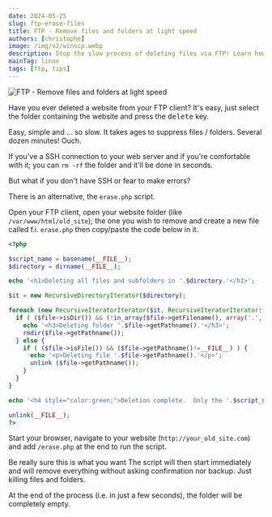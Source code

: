 ```yaml
---
date: 2024-05-25
slug: ftp-erase-files
title: FTP - Remove files and folders at light speed
authors: [christophe]
image: /img/v2/winscp.webp
description: Stop the slow process of deleting files via FTP! Learn how to remove entire websites and folders at lightning speed using a simple, self-deleting PHP script—even without SSH access.
mainTag: linux
tags: [ftp, tips]
---
```

<!-- cspell:ignore subfolders -->
![FTP - Remove files and folders at light speed](/img/v2/winscp.webp)

Have you ever deleted a website from your FTP client? It's easy, just select the folder containing the website and press the <kbd>delete</kbd> key.

Easy, simple and ... so slow. It takes ages to suppress files / folders. Several dozen minutes! Ouch.

If you've a SSH connection to your web server and if you're comfortable with it; you can `rm -rf` the folder and it'll be done in seconds.

But what if you don't have SSH or fear to make errors?

There is an alternative, the `erase.php` script.

<!-- truncate -->

Open your FTP client, open your website folder (like `/var/www/html/old_site`); the one you wish to remove and create a new file called f.i. `erase.php` then copy/paste the code below in it.

<Snippet filename="erase.php">

```php
<?php

$script_name = basename(__FILE__);
$directory = dirname(__FILE__);

echo '<h1>Deleting all files and subfolders in '.$directory.'</h1>';

$it = new RecursiveDirectoryIterator($directory);

foreach (new RecursiveIteratorIterator($it, RecursiveIteratorIterator::CHILD_FIRST) as $file) {
  if ( ($file->isDir()) && (!in_array($file->getFilename(), array('.', '..'))) ){
    echo '<h3>Deleting folder '.$file->getPathname().'</h3>';
    rmdir($file->getPathname());
  } else {
    if ( ($file->isFile()) && ($file->getPathname()!=__FILE__) ) {
      echo '<p>Deleting file '.$file->getPathname().'</p>';
      unlink ($file->getPathname());
    }
  }
}

echo '<h4 style="color:green;">Deletion complete.  Only the '.$script_name.' file remains in the folder.</h4>';

unlink(__FILE__);
?>
```

</Snippet>

Start your browser, navigate to your website (`http://your_old_site.com`) and add `/erase.php` at the end to run the script.

<AlertBox variant="danger" title="Make sure this is what you want">
Be really sure this is what you want
</AlertBox>

<AlertBox variant="danger" title="Be extremely sure this is what you want">
The script will then start immediately and will remove everything without asking confirmation nor backup. Just killing files and folders.

At the end of the process (i.e. in just a few seconds), the folder will be completely empty.
</AlertBox>
